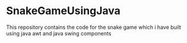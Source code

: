 # SnakeGameUsingJava
This repository contains the code for the snake game which i have built using java awt and java swing components
